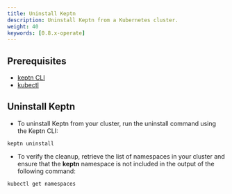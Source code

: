 ```yaml
---
title: Uninstall Keptn
description: Uninstall Keptn from a Kubernetes cluster.
weight: 40
keywords: [0.8.x-operate]
---
```


## Prerequisites
- [keptn CLI](.../install/#install-keptn-cli)
- [kubectl](https://kubernetes.io/docs/tasks/tools/install-kubectl/)

## Uninstall Keptn

- To uninstall Keptn from your cluster, run the uninstall command using the Keptn CLI:

``` console
keptn uninstall
``` 

- To verify the cleanup, retrieve the list of namespaces in your cluster and ensure that the **keptn** namespace is not included in the output of the following command:

```console
kubectl get namespaces
```
